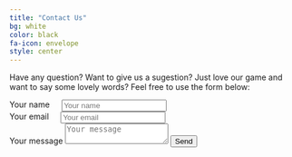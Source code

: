 ```yaml
---
title: "Contact Us"
bg: white
color: black
fa-icon: envelope
style: center
---
```

Have any question? Want to give us a sugestion? Just love our game and want to say some lovely words? Feel free to use the form below:

<form action="https://formspree.io/support@beyondnebula.com" method="POST">
  <div class="row">
    <div class="six columns">
      <label for="contactName">Your name</label>
      <input id="contactName" class="u-full-width" type="text" name="name" placeholder="Your name">
    </div>      
    <div class="six columns">
      <label for="contactEmail">Your email</label>
      <input id="contactEmail" class="u-full-width" type="email" name="email" placeholder="Your email">
    </div>      
    <label for="contactMessage">Your message</label>
    <textarea id="contactMessage" class="u-full-width" name="message" placeholder="Your message"></textarea>
    <button type="submit" class="button-primary">Send</button>
  </div>
</form>
